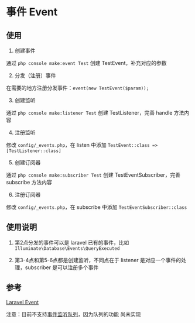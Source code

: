 # 事件 Event

## 使用

1. 创建事件

通过 `php console make:event Test` 创建 TestEvent，补充对应的参数

2. 分发（注册）事件

在需要的地方注册分发事件：`event(new TestEvent($param));`

3. 创建监听

通过 `php console make:listener Test` 创建 TestListener，完善 handle 方法内容

4. 注册监听

修改 `config/_events.php`，在 listen 中添加 `TestEvent::class => [TestListener::class]`

5. 创建订阅器

通过 `php console make:subscriber Test` 创建 TestEventSubscriber，完善 subscribe 方法内容

6. 注册订阅器

修改 `config/_events.php`，在 subscribe 中添加 `TestEventSubscriber::class`

## 使用说明

1. 第2点分发的事件可以是 laravel 已有的事件，比如 `Illuminate\Database\Events\QueryExecuted`

2. 第3-4点和第5-6点都是创建监听，不同点在于 listener 是对应一个事件的处理，subscriber 是可以注册多个事件

## 参考

[Laravel Event](https://learnku.com/docs/laravel/5.8/events/3917#manually-registering-events)

注意：目前不支持[事件监听队列](https://learnku.com/docs/laravel/5.8/events/3917#manually-registering-events)，因为队列的功能
尚未实现